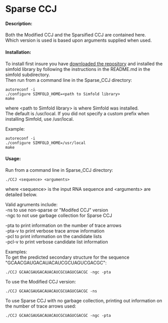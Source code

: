 # Sparse CCJ

#### Description:
Both the Modified CCJ and the Sparsified CCJ are contained here.   
Which version is used is based upon arguments supplied when used.   

#### Installation: 
To install first insure you have [downloaded the repository](https://github.com/HosnaJabbari/CCJ/archive/master.zip) and installed the simfold library by following the instructions in the README.md in the simfold subdirectory.    
Then run from a command line in the Sparse_CCJ directory:    
```
autoreconf -i     
./configure SIMFOLD_HOME=<path to Simfold library>    
make     
```
where \<path to Simfold library> is where Simfold was installed.   
The default is /usr/local. If you did not specify a custom prefix when installing Simfold, use /usr/local.   

Example:   
```
autoreconf -i     
./configure SIMFOLD_HOME=/usr/local  
make     
```

#### Usage: 
Run from a command line in Sparse_CCJ directory:   
```
./CCJ <sequence> <arguments>  
```
where \<sequence> is the input RNA sequence and \<arguments> are detailed below.

Valid agruments include:   
-ns to use non-sparse or "Modifed CCJ" version  
-ngc to not use garbage collection for Sparse CCJ

-pta to print information on the number of trace arrows  
-pta-v to print verbose trace arrow information  
-pcl to print information on the candidate lists  
-pcl-v to print verbose candidate list information  

Examples:     
To get the predicted secondary structure for the sequence "GCAACGAUGACAUACAUCGCUAGUCGACGC":
```
./CCJ GCAACGAUGACAUACAUCGCUAGUCGACGC -ngc -pta
```
To use the Modified CCJ version:
```
./CCJ GCAACGAUGACAUACAUCGCUAGUCGACGC -ns
```
To use Sparse CCJ with no garbage collection, printing out information on the number of trace arrows used:
```
./CCJ GCAACGAUGACAUACAUCGCUAGUCGACGC -ngc -pta
```
